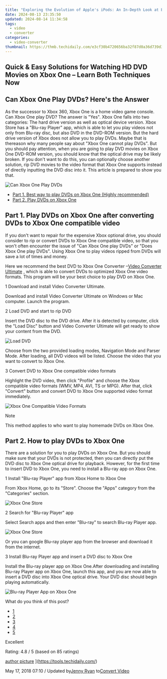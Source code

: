 ```yaml
---
title: "Exploring the Evolution of Apple's iPods: An In-Depth Look at Each Generation"
date: 2024-08-13 23:35:50
updated: 2024-08-14 11:34:58
tags:
  - video
  - converter
categories:
  - video-converter
thumbnail: https://thmb.techidaily.com/e3cf30b4720656ba32f87d0a36d739d3e594003c967c2e7d28e98120dd95b14e.jpg
---
```


## Quick & Easy Solutions for Watching HD DVD Movies on Xbox One – Learn Both Techniques Now

## Can Xbox One Play DVDs? Here's the Answer

 As the successor to Xbox 360, Xbox One is a home video game console. Can Xbox One play DVD? The answer is "Yes". Xbox One falls into two categories: The hard drive version as well as optical device version. Xbox Store has a "Blu-ray Player" app, which is able to let you play videos not only from Blu-ray disc, but also DVD in the DVD-ROM version. But the hard drive version of Xbox does not allow you to play DVDs. Maybe that is thereason why many people say about "Xbox One cannot play DVDs". But you should pay attention, when you are going to play DVD movies on Xbox One DVD-ROM version, you should know that the optical drive may be likely broken. If you don't want to do this, you can optionally choose another solution, rip DVD movies to the video format that Xbox One supports instead of directly inputting the DVD disc into it. This article is prepared to show you that.

![Can Xbox One Play DVDs](https://www.aiseesoft.com/images/video-converter-ultimate/can-xbox-one-play-dvds.jpg)

* [Part 1. Best way to play DVDs on Xbox One (Highly recommended)](https://tools.techidaily.com/)
* [Part 2. Play DVDs on Xbox One](https://tools.techidaily.com/)

## Part 1\. Play DVDs on Xbox One after converting DVDs to Xbox One compatible video

 If you don't want to repair for the expensive Xbox optional drive, you should consider to rip or convert DVDs to Xbox One compatible video, so that you won't often encounter the issue of "Can Xbox One play DVDs" or "Does Xbox One play DVDs". Using Xbox One to play videos ripped from DVDs will save a lot of times and money.

 Here we recommend the best DVD to Xbox One Converter –[Video Converter Ultimate](https://tools.techidaily.com/aiseesoft/video-converter-ultimate/) , which is able to convert DVDs to optimized Xbox One video formats. This program will be your best choice to play DVD on Xbox One.

1 Download and install Video Converter Ultimate.

 Download and install Video Converter Ultimate on Windows or Mac computer. Launch the program.

[](https://secure.2checkout.com/order/cart.php?PRODS=4575878&QTY=1&AFFILIATE=108875) [](https://secure.2checkout.com/order/cart.php?PRODS=4594445&QTY=1&AFFILIATE=108875)

2 Load DVD and start to rip DVD

 Insert the DVD disc to the DVD drive. After it is detected by computer, click the "Load Disc" button and Video Converter Ultimate will get ready to show your content from the DVD.

![Load DVD](https://www.aiseesoft.com/images/video-converter-ultimate/add-files-new.jpg)

 Choose from the two provided loading modes, Navigation Mode and Parser Mode. After loading, all DVD videos will be listed. Choose the video that you want to convert to Xbox One.

3 Convert DVD to Xbox One compatible video formats

 Highlight the DVD video, then click "Profile" and choose the Xbox compatible video formats (WMV, MP4, AVI, TS or MPG). After that, click "Convert" button and convert DVD to Xbox One supported video format immediately.

![Xbox One Compatible Video Formats](https://www.aiseesoft.com/images/video-converter-ultimate/xbox-video-format.jpg)

Note

This method applies to who want to play homemade DVDs on Xbox One.

## Part 2\. How to play DVDs to Xbox One

 There are a solution for you to play DVDs on Xbox One. But you should make sure that your DVDs is not protected, then you can directly put the DVD disc to Xbox One optical drive for playback. However, for the first time to insert DVD to Xbox One, you need to install a Blu-ray app on Xbox One.

1 Install "Blu-ray Player" app from Xbox Home to Xbox One

 From Xbox Home, go to its "Store". Choose the "Apps" category from the "Categories" section.

![Xbox One Store](https://www.aiseesoft.com/images/does-xbox-one-play-blu-ray/xbox-one-store.jpg)

2 Search for "Blu-ray Player" app

Select Search apps and then enter "Blu-ray" to search Blu-ray Player app.

![Xbox One Store](https://www.aiseesoft.com/images/does-xbox-one-play-blu-ray/xbox-one-app.jpg)

 Or you can google Blu-ray player app from the browser and download it from the internet.

3 Install Blu-ray Player app and insert a DVD disc to Xbox One

 Install the Blu-ray player app on Xbox One.After downloading and installing Blu-ray Player app on Xbox One, launch this app, and you are now able to insert a DVD disc into Xbox One optical drive. Your DVD disc should begin playing automatically.

![Blu-ray Player App on Xbox One](https://www.aiseesoft.com/images/video-converter-ultimate/blu-ray-player-app.jpg)

What do you think of this post?

* [1](https://tools.techidaily.com/)
* [2](https://tools.techidaily.com/)
* [3](https://tools.techidaily.com/)
* [4](https://tools.techidaily.com/)
* [5](https://tools.techidaily.com/)

Excellent

Rating: 4.8 / 5 (based on 85 ratings)

[author picture](https://www.aiseesoft.com/images/author/jenny.png) ](https://tools.techidaily.com/)

 May 17, 2018 07:10 / Updated by[Jenny Ryan](https://tools.techidaily.com/) to[Convert Video](https://tools.techidaily.com/)

<ins class="adsbygoogle"
     style="display:block"
     data-ad-format="autorelaxed"
     data-ad-client="ca-pub-7571918770474297"
     data-ad-slot="1223367746"></ins>



<ins class="adsbygoogle"
     style="display:block"
     data-ad-client="ca-pub-7571918770474297"
     data-ad-slot="8358498916"
     data-ad-format="auto"
     data-full-width-responsive="true"></ins>
